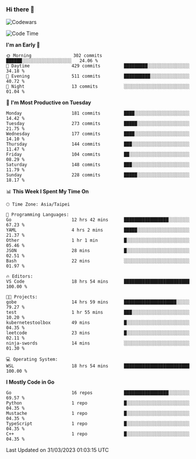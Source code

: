### Hi there 👋

![Codewars](https://www.codewars.com/users/omegaatt36/badges/small)

<!--START_SECTION:waka-->
![Code Time](http://img.shields.io/badge/Code%20Time-1%2C000%20hrs%2036%20mins-blue)

**I'm an Early 🐤** 

```text
🌞 Morning                302 commits         ██████░░░░░░░░░░░░░░░░░░░   24.06 % 
🌆 Daytime                429 commits         █████████░░░░░░░░░░░░░░░░   34.18 % 
🌃 Evening                511 commits         ██████████░░░░░░░░░░░░░░░   40.72 % 
🌙 Night                  13 commits          ░░░░░░░░░░░░░░░░░░░░░░░░░   01.04 % 
```
📅 **I'm Most Productive on Tuesday** 

```text
Monday                   181 commits         ████░░░░░░░░░░░░░░░░░░░░░   14.42 % 
Tuesday                  273 commits         █████░░░░░░░░░░░░░░░░░░░░   21.75 % 
Wednesday                177 commits         ████░░░░░░░░░░░░░░░░░░░░░   14.10 % 
Thursday                 144 commits         ███░░░░░░░░░░░░░░░░░░░░░░   11.47 % 
Friday                   104 commits         ██░░░░░░░░░░░░░░░░░░░░░░░   08.29 % 
Saturday                 148 commits         ███░░░░░░░░░░░░░░░░░░░░░░   11.79 % 
Sunday                   228 commits         █████░░░░░░░░░░░░░░░░░░░░   18.17 % 
```


📊 **This Week I Spent My Time On** 

```text
🕑︎ Time Zone: Asia/Taipei

💬 Programming Languages: 
Go                       12 hrs 42 mins      █████████████████░░░░░░░░   67.23 % 
YAML                     4 hrs 2 mins        █████░░░░░░░░░░░░░░░░░░░░   21.37 % 
Other                    1 hr 1 min          █░░░░░░░░░░░░░░░░░░░░░░░░   05.46 % 
JSON                     28 mins             █░░░░░░░░░░░░░░░░░░░░░░░░   02.51 % 
Bash                     22 mins             ░░░░░░░░░░░░░░░░░░░░░░░░░   01.97 % 

🔥 Editors: 
VS Code                  18 hrs 54 mins      █████████████████████████   100.00 % 

🐱‍💻 Projects: 
gobe                     14 hrs 59 mins      ████████████████████░░░░░   79.27 % 
test                     1 hr 55 mins        ███░░░░░░░░░░░░░░░░░░░░░░   10.20 % 
kubernetestoolbox        49 mins             █░░░░░░░░░░░░░░░░░░░░░░░░   04.35 % 
leetcode                 23 mins             █░░░░░░░░░░░░░░░░░░░░░░░░   02.11 % 
ninja-swords             14 mins             ░░░░░░░░░░░░░░░░░░░░░░░░░   01.30 % 

💻 Operating System: 
WSL                      18 hrs 54 mins      █████████████████████████   100.00 % 
```

**I Mostly Code in Go** 

```text
Go                       16 repos            █████████████████░░░░░░░░   69.57 % 
Python                   1 repo              █░░░░░░░░░░░░░░░░░░░░░░░░   04.35 % 
Mustache                 1 repo              █░░░░░░░░░░░░░░░░░░░░░░░░   04.35 % 
TypeScript               1 repo              █░░░░░░░░░░░░░░░░░░░░░░░░   04.35 % 
C++                      1 repo              █░░░░░░░░░░░░░░░░░░░░░░░░   04.35 % 
```




 Last Updated on 31/03/2023 01:03:15 UTC
<!--END_SECTION:waka-->

<!--
**omegaatt36/omegaatt36** is a ✨ _special_ ✨ repository because its `README.md` (this file) appears on your GitHub profile.

Here are some ideas to get you started:

- 🔭 I’m currently working on ...
- 🌱 I’m currently learning ...
- 👯 I’m looking to collaborate on ...
- 🤔 I’m looking for help with ...
- 💬 Ask me about ...
- 📫 How to reach me: ...
- 😄 Pronouns: ...
- ⚡ Fun fact: ...
-->

